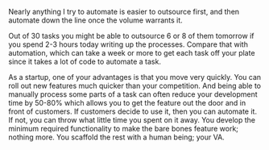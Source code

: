 
Nearly anything I try to automate is easier to outsource first, and then automate down the line once the volume warrants it.

Out of 30 tasks you might be able to outsource 6 or 8 of them tomorrow if you spend 2-3 hours today writing up the processes.
Compare that with automation, which can take a week or more to get each task off your plate since it takes a lot of code to automate a task.

As a startup, one of your advantages is that you move very quickly. You can roll out new features much quicker than your competition. And being able to manually process some parts of a task can often reduce your development time by 50-80% which allows you to get the feature out the door and in front of customers. If customers decide to use it, then you can automate it. If not, you can throw what little time you spent on it away. You develop the minimum required functionality to make the bare bones feature work; nothing more. You scaffold the rest with a human being; your VA.
